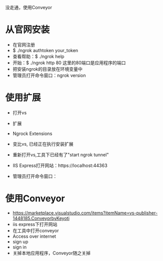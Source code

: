 没走通，使用Conveyor

# 从官网安装

- 在官网注册
- $ ./ngrok authtoken your_token
- 查看帮助：$ ./ngrok help
- 开始：$ ./ngrok http 80  这里的80端口是应用程序的端口
- 把安装ngrok的目录放在环境变量中
- 管理员打开命令窗口：ngrok version


# 使用扩展

- 打开vs
- 扩展
- Ngrock Extensions
- 变比vs, 已经正在执行安装扩展
- 重新打开vs,工具下已经有了"start ngrok tunnel"

- IIS Express打开网站：https://localhost:44363
- 管理员打开命令窗口：

# 使用Conveyor

- https://marketplace.visualstudio.com/items?itemName=vs-publisher-1448185.ConveyorbyKeyoti
- iis express下打开网站
- 在工具中打开conveyor
- Access over internet
- sign up
- sign in
- 关掉本地应用程序，Conveyor随之关掉